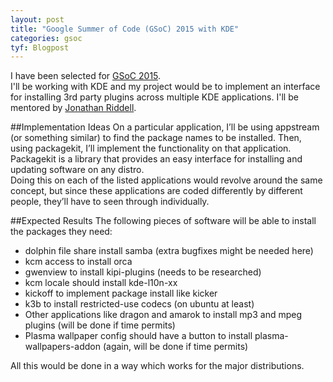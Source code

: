 ```yaml
---
layout: post
title: "Google Summer of Code (GSoC) 2015 with KDE"
categories: gsoc
tyf: Blogpost
---
```


I have been selected for [GSoC 2015](https://www.google-melange.com/gsoc/homepage/google/gsoc2015).   
I'll be working with KDE and my project would be to implement an interface for installing 3rd party plugins across multiple KDE applications. I'll be mentored by [Jonathan Riddell](https://twitter.com/jriddell).

##Implementation Ideas
On a particular application, I’ll be using appstream (or something similar) to find the package names to be installed. Then, using packagekit, I’ll implement the functionality on that application. Packagekit is a library that provides an easy interface for installing and updating software on any distro.    
Doing this on each of the listed applications would revolve around the same concept, but since these applications are coded differently by different people, they’ll have to seen through individually.

##Expected Results
The following pieces of software will be able to install the packages they need:

* dolphin file share install samba (extra bugfixes might be needed here)
* kcm access to install orca
* gwenview to install kipi-plugins (needs to be researched)
* kcm locale should install kde-l10n-xx
* kickoff to implement package install like kicker
* k3b to install restricted-use codecs (on ubuntu at least)
* Other applications like dragon and amarok to install mp3 and mpeg plugins (will be done if time permits)
* Plasma wallpaper config should have a button to install plasma-wallpapers-addon (again, will be done if time permits)

All this would be done in a way which works for the major distributions.